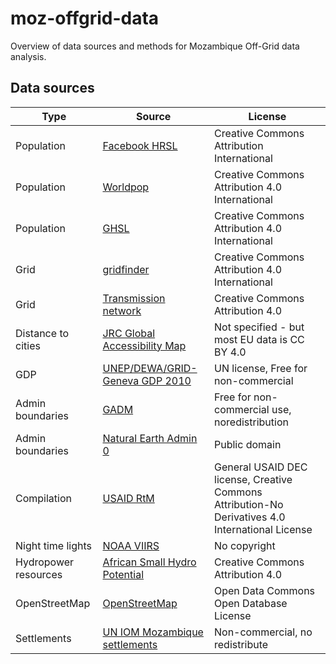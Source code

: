 # moz-offgrid-data
Overview of data sources and methods for Mozambique Off-Grid data analysis.

## Data sources
| Type | Source | License |
| ---- | ------ | ------- |
| Population | [Facebook HRSL](https://data.humdata.org/dataset/mozambique-high-resolution-population-density) | Creative Commons Attribution International |
| Population | [Worldpop](https://www.worldpop.org/geodata/summary?id=6404) | Creative Commons Attribution 4.0 International |
| Population | [GHSL](https://ghsl.jrc.ec.europa.eu/download.php) | Creative Commons Attribution 4.0 International |
| Grid | [gridfinder](https://zenodo.org/record/3628142) | Creative Commons Attribution 4.0 International |
| Grid | [Transmission network](https://energydata.info/dataset/mozambique-electricity-transmission-network-2017) | Creative Commons Attribution 4.0 |
| Distance to cities | [JRC Global Accessibility Map](https://forobs.jrc.ec.europa.eu/products/gam/download.php) | Not specified - but most EU data is CC BY 4.0 |
| GDP | [UNEP/DEWA/GRID-Geneva GDP 2010](https://preview.grid.unep.ch/index.php?preview=data&events=socec&evcat=1&lang=eng) | UN license, Free for non-commercial |
| Admin boundaries | [GADM](https://gadm.org/download_country_v3.html) | Free for non-commercial use, noredistribution |
| Admin boundaries | [Natural Earth Admin 0](https://www.naturalearthdata.com/downloads/10m-cultural-vectors/) | Public domain |
| Compilation | [USAID RtM](https://dec.usaid.gov/dec/content/Detail_Presto.aspx?vID=47&ctID=ODVhZjk4NWQtM2YyMi00YjRmLTkxNjktZTcxMjM2NDBmY2Uy&rID=NTU5NDcy) | General USAID DEC license, Creative Commons Attribution-No Derivatives 4.0 International License |
| Night time lights | [NOAA VIIRS](https://developers.google.com/earth-engine/datasets/catalog/NOAA_VIIRS_DNB_MONTHLY_V1_VCMCFG) | No copyright |
| Hydropower resources | [African Small Hydro Potential](https://energydata.info/dataset/small-and-mini-hydropower-potential-in-sub-saharan-africa) | Creative Commons Attribution 4.0 |
| OpenStreetMap | [OpenStreetMap](https://download.geofabrik.de/africa.html) | Open Data Commons Open Database License |
| Settlements | [UN IOM Mozambique settlements](https://data.humdata.org/dataset/mozambique-settlement-shapefiles) | Non-commercial, no redistribute |
